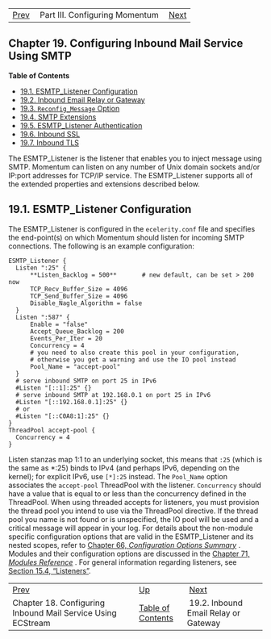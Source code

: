 |     |     |     |
| --- | --- | --- |
| [Prev](ecstream_listener)  | Part III. Configuring Momentum |  [Next](esmtp_listener.relay_domains) |
## Chapter 19. Configuring Inbound Mail Service Using SMTP
**Table of Contents**

* [19.1\. ESMTP_Listener Configuration](esmtp_listener#esmtp_listener.config)
* [19.2\. Inbound Email Relay or Gateway](esmtp_listener.relay_domains)
* [19.3\. `Reconfig_Message` Option](esmtp_listener.reconfig_message)
* [19.4\. SMTP Extensions](esmtp_listener.extensions)
* [19.5\. ESMTP_Listener Authentication](inbound_smtp)
* [19.6\. Inbound SSL](inbound_ssl)
* [19.7\. Inbound TLS](inbound_tls)

The ESMTP_Listener is the listener that enables you to inject message using SMTP. Momentum can listen on any number of Unix domain sockets and/or IP:port addresses for TCP/IP service.
The ESMTP_Listener supports all of the extended properties and extensions described below.
## 19.1. ESMTP_Listener Configuration
The ESMTP_Listener is configured in the `ecelerity.conf` file and specifies the end-point(s) on which Momentum should listen for incoming SMTP connections. The following is an example configuration:
```
ESMTP_Listener {
  Listen ":25" {
      **Listen_Backlog = 500**       # new default, can be set > 200 now
      TCP_Recv_Buffer_Size = 4096
      TCP_Send_Buffer_Size = 4096
      Disable_Nagle_Algorithm = false
  }
  Listen ":587" {
      Enable = "false"
      Accept_Queue_Backlog = 200
      Events_Per_Iter = 20
      Concurrency = 4
      # you need to also create this pool in your configuration,
      # otherwise you get a warning and use the IO pool instead
      Pool_Name = "accept-pool"
  }
  # serve inbound SMTP on port 25 in IPv6
  #Listen "[::1]:25" {}
  # serve inbound SMTP at 192.168.0.1 on port 25 in IPv6
  #Listen "[::192.168.0.1]:25" {}
  # or
  #Listen "[::C0A8:1]:25" {}
}
ThreadPool accept-pool {
  Concurrency = 4
}
```
Listen stanzas map 1:1 to an underlying socket, this means that `:25` (which is the same as *:25) binds to IPv4 (and perhaps IPv6, depending on the kernel); for explicit IPv6, use `[*]:25` instead.
The `Pool_Name` option associates the `accept-pool` ThreadPool with the listener. `Concurrency` should have a value that is equal to or less than the concurrency defined in the ThreadPool.
When using threaded accepts for listeners, you must provision the thread pool you intend to use via the ThreadPool directive. If the thread pool you name is not found or is unspecified, the IO pool will be used and a critical message will appear in your log.
For details about the non-module specific configuration options that are valid in the ESMTP_Listener and its nested scopes, refer to [Chapter 66, *Configuration Options Summary*](config.options.summary "Chapter 66. Configuration Options Summary") .
Modules and their configuration options are discussed in the [Chapter 71, *Modules Reference*](modules "Chapter 71. Modules Reference") .
For general information regarding listeners, see [Section 15.4, “Listeners”](listeners "15.4. Listeners").

|     |     |     |
| --- | --- | --- |
| [Prev](ecstream_listener)  | [Up](p.configuration) |  [Next](esmtp_listener.relay_domains) |
| Chapter 18. Configuring Inbound Mail Service Using ECStream  | [Table of Contents](index) |  19.2. Inbound Email Relay or Gateway |
